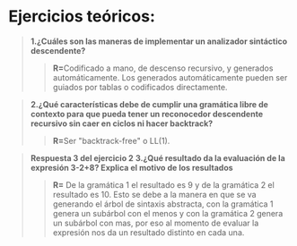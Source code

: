 # Ejercicios teóricos:
> <b>1.¿Cuáles son las maneras de implementar un analizador sintáctico descendente?</b>
>> <b>R=</b>Codificado a mano, de descenso recursivo, y generados automáticamente. Los generados automáticamente pueden ser guiados por tablas o codificados directamente.

> <b>2.¿Qué características debe de cumplir una gramática libre de contexto para que pueda tener un reconocedor descendente recursivo sin caer en ciclos ni hacer backtrack?</b>
>> <b>R=</b>Ser "backtrack-free" o LL(1).

> <b>Respuesta 3 del ejercicio 2</b>
> <b>3.¿Qué resultado da la evaluación de la expresión 3-2+8? Explica el motivo de los resultados </b>
>> <b>R=</b> De la gramática 1 el resultado es 9 y de la gramática 2 el resultado es 10.
>> Esto se debe a la manera en que se va generando el árbol de sintaxis abstracta, con la gramática 1 genera un subárbol con el menos y con la gramática 2 genera un subárbol con mas, por eso al momento de evaluar la expresión nos da un resultado distinto en cada una. 
